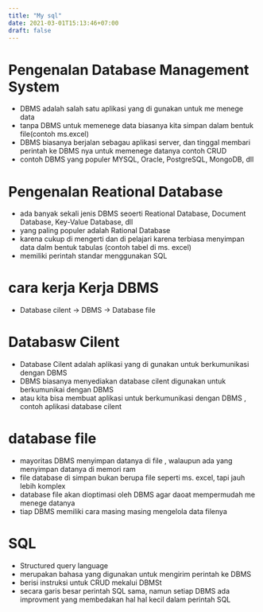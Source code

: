 ```yaml
---
title: "My sql"
date: 2021-03-01T15:13:46+07:00
draft: false
---
```


# Pengenalan Database Management System
- DBMS adalah salah satu aplikasi yang di gunakan untuk me menege data
- tanpa DBMS untuk memenege data biasanya kita simpan dalam bentuk file(contoh ms.excel)
- DBMS biasanya berjalan sebagau aplikasi server, dan tinggal membari perintah ke DBMS nya untuk memenege datanya contoh CRUD
- contoh DBMS yang populer MYSQL, Oracle, PostgreSQL, MongoDB, dll


# Pengenalan Reational Database 
- ada banyak sekali jenis DBMS seoerti Reational Database, Document Database, Key-Value Database, dll
- yang paling populer adalah Rational Database
- karena cukup di mengerti dan di pelajari karena terbiasa menyimpan data dalm bentuk tabulas (contoh tabel di ms. excel)
- memiliki perintah standar menggunakan SQL


# cara  kerja Kerja DBMS 
- Database cilent -> DBMS -> Database file
  
# Databasw Cilent
- Database Cilent adalah aplikasi yang di gunakan untuk berkumunikasi dengan DBMS
- DBMS biasanya menyediakan database cilent digunakan untuk berkumunikai dengan DBMS
- atau kita bisa membuat aplikasi untuk berkumunikasi dengan DBMS , contoh aplikasi database cilent


# database file 
- mayoritas DBMS menyimpan datanya di file , walaupun ada yang menyimpan datanya di memori ram
- file database di simpan bukan berupa file seperti ms. excel, tapi jauh lebih komplex
- database file akan dioptimasi oleh DBMS agar daoat mempermudah me menege datanya
- tiap DBMS memiliki cara masing masing mengelola data filenya

# SQL 
- Structured query language
- merupakan bahasa yang digunakan untuk mengirim perintah ke DBMS
- berisi instruksi untuk CRUD mekalui DBMSt
- secara garis besar perintah SQL sama, namun setiap DBMS ada improvment yang membedakan hal hal kecil dalam perintah SQL